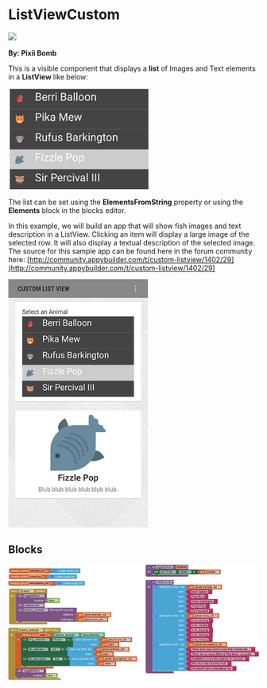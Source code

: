 # ListViewCustom

![](https://i1.wp.com/AppyBuilder.com/img/pixiibomb3.png)

**By: Pixii Bomb**

This is a visible component that displays a **list** of Images and Text elements in a **ListView** like below:

![](../../../.gitbook/assets/lvcustom1.png)

The list can be set using the **ElementsFromString** property or using the **Elements** block in the blocks editor.

In this example, we will build an app that will show fish images and text description in a ListView. Clicking an item will display a large image of the selected row. It will also display a textual description of the selected image. The source for this sample app can be found here in the forum community here: [http://community.appybuilder.com/t/custom-listview/1402/29](http://community.appybuilder.com/t/custom-listview/1402/29)

![](../../../.gitbook/assets/lvcustom2.png)

## Blocks

![](../../../.gitbook/assets/lvcustom3.png)

